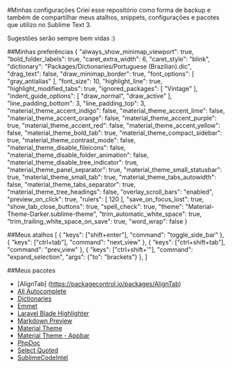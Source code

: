 #Minhas configurações
Criei esse repositório como forma de backup e também de compartilhar meus atalhos, snippets, configurações e pacotes
que utilizo no Sublime Text 3.

Sugestões serão sempre bem vidas :)

##Minhas preferências
	{
		"always_show_minimap_viewport": true,
		"bold_folder_labels": true,
		"caret_extra_width": 6,
		"caret_style": "blink",
		"dictionary": "Packages/Dictionaries/Portuguese (Brazilian).dic",
		"drag_text": false,
		"draw_minimap_border": true,
		"font_options":
		[
			"gray_antialias"
		],
		"font_size": 10,
		"highlight_line": true,
		"highlight_modified_tabs": true,
		"ignored_packages":
		[
			"Vintage"
		],
		"indent_guide_options":
		[
			"draw_normal",
			"draw_active"
		],
		"line_padding_bottom": 3,
		"line_padding_top": 3,
		"material_theme_accent_indigo": false,
		"material_theme_accent_lime": false,
		"material_theme_accent_orange": false,
		"material_theme_accent_purple": true,
		"material_theme_accent_red": false,
		"material_theme_accent_yellow": false,
		"material_theme_bold_tab": true,
		"material_theme_compact_sidebar": true,
		"material_theme_contrast_mode": false,
		"material_theme_disable_fileicons": false,
		"material_theme_disable_folder_animation": false,
		"material_theme_disable_tree_indicator": true,
		"material_theme_panel_separator": true,
		"material_theme_small_statusbar": true,
		"material_theme_small_tab": true,
		"material_theme_tabs_autowidth": false,
		"material_theme_tabs_separator": true,
		"material_theme_tree_headings": false,
		"overlay_scroll_bars": "enabled",
		"preview_on_click": true,
		"rulers":
		[
			120
		],
		"save_on_focus_lost": true,
		"show_tab_close_buttons": true,
		"spell_check": true,
		"theme": "Material-Theme-Darker.sublime-theme",
		"trim_automatic_white_space": true,
		"trim_trailing_white_space_on_save": true,
		"word_wrap": false
	}

##Meus atalhos
	[
		{ "keys": ["shift+enter"], "command": "toggle_side_bar" },
		{ "keys": ["ctrl+tab"], "command": "next_view" },
		{ "keys": ["ctrl+shift+tab"], "command": "prev_view" },
		{ "keys": ["ctrl+shift+'"], "command": "expand_selection", "args": {"to": "brackets"} },
	]

##Meus pacotes
- [AlignTab] (https://packagecontrol.io/packages/AlignTab)
- [All Autocomplete](https://packagecontrol.io/packages/All%20Autocomplete)
- [Dictionaries](https://packagecontrol.io/packages/Dictionaries)
- [Emmet](https://packagecontrol.io/packages/Emmet)
- [Laravel Blade Highlighter](https://packagecontrol.io/packages/Laravel%20Blade%20Highlighter)
- [Markdown Preview](https://packagecontrol.io/packages/Markdown%20Preview)
- [Material Theme](https://packagecontrol.io/packages/Material%20Theme)
- [Material Theme - Appbar](https://packagecontrol.io/packages/Material%20Theme%20-%20Appbar)
- [PhpDoc](https://packagecontrol.io/packages/PhpDoc)
- [Select Quoted](https://packagecontrol.io/packages/Select%20Quoted)
- [SublimeCodeIntel](https://packagecontrol.io/packages/SublimeCodeIntel)